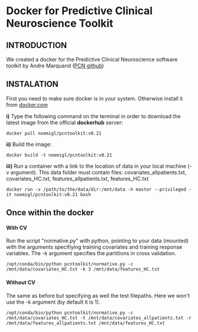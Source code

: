 # Docker for Predictive Clinical Neuroscience Toolkit

## INTRODUCTION
We created a docker for the Predictive Clinical Neuroscience software toolkit by Andre Marquand ([PCN github](https://github.com/amarquand/PCNtoolkit))

## INSTALATION

First you need to make sure docker is in your system. Otherwise install it from [docker.com](https://docs.docker.com/get-docker/)
 

**i)** Type the following command on the terminal in order to download the latest image from the official **dockerhub** server:

```
docker pull noemigl/pcntoolkit:v0.21
```

**ii)** Build the image:

```
docker build -t noemigl/pcntoolkit:v0.21
```

**iii)** Run a container with a link to the location of data in your local machine (-v argument). This data folder must contain files: covariates_allpatients.txt, covariates_HC.txt, features_allpatients.txt, features_HC.txt

```
docker run -v /path/to/the/data/dir:/mnt/data -h master --privileged -it noemigl/pcntoolkit:v0.21 bash
```

## Once within the docker

#### With CV
Run the script "normative.py" with python, pointing to your data (mounted) with the arguments specifiying training covariates and training response variables. The -k argument specifies the partitions in cross validation.
```
/opt/conda/bin/python pcntoolkit/normative.py -c /mnt/data/covariates_HC.txt -k 3 /mnt/data/features_HC.txt
```

#### Without CV
The same as before but specifying as well the test filepaths. Here we won't use the -k argument (by default it is 1).
```
/opt/conda/bin/python pcntoolkit/normative.py -c /mnt/data/covariates_HC.txt -t /mnt/data/covariates_allpatients.txt -r /mnt/data/features_allpatients.txt /mnt/data/features_HC.txt
```
